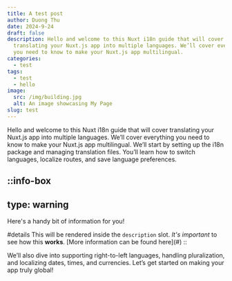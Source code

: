 ```yaml
---
title: A test post
author: Duong Thu
date: 2024-9-24
draft: false
description: Hello and welcome to this Nuxt i18n guide that will cover
  translating your Nuxt.js app into multiple languages. We’ll cover everything
  you need to know to make your Nuxt.js app multilingual.
categories:
  - test
tags:
  - test
  - hello
image:
  src: /img/building.jpg
  alt: An image showcasing My Page
slug: test
---
```


Hello and welcome to this Nuxt i18n guide that will cover translating your Nuxt.js app into multiple languages. We’ll cover everything you need to know to make your Nuxt.js app multilingual. We’ll start by setting up the i18n package and managing translation files. You’ll learn how to switch languages, localize routes, and save language preferences.

::info-box
---
type: warning
---
Here's a handy bit of information for you!

#details
This will be rendered inside the `description` slot. *It's important* to see how this **works**. \[More information can be found here]\(#)
::

We’ll also dive into supporting right-to-left languages, handling pluralization, and localizing dates, times, and currencies. Let’s get started on making your app truly global!
